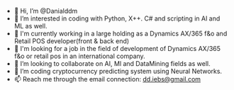 - 👋 Hi, I’m @Danialddm
- 👀 I’m interested in coding with Python, X++. C# and scripting in AI and ML as well.
- 🌱 I'm currently working in a large holding as a Dynamics AX/365 f&o and Retail POS developer(front & back end)
- 💞️ I'm looking for a job in the field of development of Dynamics AX/365 f&o or retail pos in an international company.
- 💞️ I’m looking to collaborate on AI, Ml and DataMining fields as well.
- 🌱 I’m coding cryptocurrency predicting system using Neural Networks.
- 📫 Reach me through the email connection: dd.iebs@gmail.com

<!---
Danialddm/Danialddm is a ✨ special ✨ repository because its `README.md` (this file) appears on your GitHub profile.
You can click the Preview link to take a look at your changes.
--->
